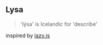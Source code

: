## Lysa

> 'lýsa' is Icelandic for 'describe'

inspired by [lazy.js](https://github.com/dtao/lazy.js)
